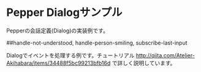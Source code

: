 Pepper Dialogサンプル
=====================

Pepperの会話定義(Dialog)の実装例です。

##handle-not-understood, handle-person-smiling, subscribe-last-input

Dialogでイベントを処理する例です。チュートリアル http://qiita.com/Atelier-Akihabara/items/34488f5bc99213bfb16d で詳しく説明しています。

